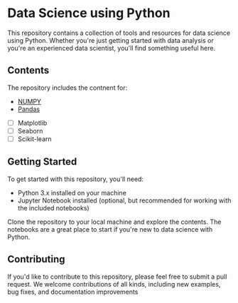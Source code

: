 # Data Science using Python

This repository contains a collection of tools and resources for data science using Python. Whether you're just getting started with data analysis or you're an experienced data scientist, you'll find something useful here.

## Contents

The repository includes the contnent for:

-   [NUMPY](./NUMPY.md)
-   [Pandas](./PANDAS.md)
-   [ ] Matplotlib
-   [ ] Seaborn
-   [ ] Scikit-learn

## Getting Started

To get started with this repository, you'll need:

-   Python 3.x installed on your machine
-   Jupyter Notebook installed (optional, but recommended for working with the included notebooks)

Clone the repository to your local machine and explore the contents. The notebooks are a great place to start if you're new to data science with Python.

## Contributing

If you'd like to contribute to this repository, please feel free to submit a pull request. We welcome contributions of all kinds, including new examples, bug fixes, and documentation improvements
